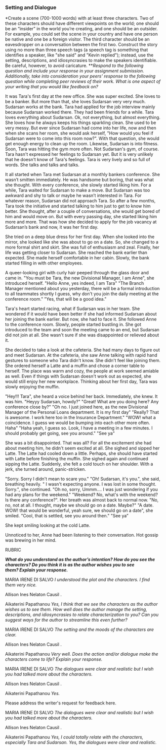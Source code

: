 ### Setting and Dialogue

*Create a scene (700-1000 words) with at least three characters. Two of these characters should have different viewpoints on the world; one should be an “insider” in the world you’re creating, and one should be an outsider. For example, you could set the scene in your country and have one person be native and one be a foreign visitor. The third character should be an eavesdropper on a conversation between the first two. Construct the story using no more than three speech tags (a speech tag is something that identifies a speaker, like "she said" and "Kevin replied"); instead, use the setting, descriptions, and idiosyncrasies to make the speakers identifiable. Be careful, however, to avoid caricature.
***Respond to the following question and include your response in your assignment submission. Additionally, take into consideration your peers' response to the following question while completing peer reviews of their work.
What is one aspect of your writing that you would like feedback on?*


It was Tara's first day at the new office. She was super excited. She loves to be a banker. But more than that, she loves Sudarsan very very much. Sudarsan works at the bank. Tara had applied for the job interview mainly because Sudarsan worked there. They had been friends for a while. Tara loves everything about Sudarsan. Ok, not everything, but almost everything. She loves how he always keeps his things sparkling clean. She used to be very messy. But ever since Sudarsan had come into her life, now and then when she scans her room, she would ask herself, "How would you feel if Sudarsan were to come into this room now?". With that question, she would get enough energy to clean up the room. Likewise, Sudarsan is into fitness. Soon, Tara was hitting the gym more often. Not Sudarsan's gym, of course. Tara hasn't expressed her feelings to Sudarsan yet. But it is very unlikely that he doesn't know of Tara's feelings. Tara is very lively and so full of words. She talks and talks and talks. 

It all started when Tara met Sudarsan at a monthly bankers conference. She wasn’t smitten immediately. He was handsome but boring, that was what she thought. With every conference, she slowly started liking him. For a while, Tara waited for Sudarsan to make a move. But Sudarsan was too awkward and shy to talk or maybe he wasn’t interested in Tara. For whatever reason, Sudarsan did not approach Tara. So after a few months, Tara took the initiative and started talking to him just to get to know him better. She thought, after a couple of conversations, she would get bored of him and would move on. But with every passing day, she started liking him more and more. That was how she decided to apply for the job vacancy at Sudarsan’s bank and now, it was her first day.

She tried on a deep blue dress for her first day. When she looked into the mirror, she looked like she was about to go on a date. So, she changed to a more formal shirt and skirt. She was full of enthusiasm and zeal. Finally, her life was getting closer to Sudarsan. She reached the bank earlier than expected. She made herself comfortable in her cabin. Slowly, the bank started filling in with other employees.

A queer-looking girl with curly hair peeped through the glass door and came in.
"You must be Tara, the new Divisional Manager, I am Anne", she introduced herself.
"Hello Anne, yes indeed, I am Tara"
"The Branch Manager mentioned about you yesterday, there will be a formal introduction to all teammates shortly I guess, why don't you join the daily meeting at the conference room."
"Yes, that will be a good idea."

Tara's heart started racing, what if Sudarsan was in her team. She wondered if it would have been better if she had informed Sudarsan about her joining the bank earlier. But now, she had to face it. She followed Anne to the conference room. Slowly, people started bustling in. She got introduced to the team and soon the meeting came to an end, but Sudarsan did not join at all. She wasn't sure if she was disappointed or relieved about it. 

She decided to take a look at the cafeteria. She had many days to figure out and meet Sudarsan. At the cafeteria, she saw Anne talking with rapid hand gestures to someone who Tara didn't know. She didn't feel like joining them. She ordered herself a Latte and a muffin and chose a corner table to herself. The place was warm and cozy, the people at work seemed amiable as well. Even if things with Sudarsan doesn't work out as expected, she would still enjoy her new workplace. Thinking about her first day, Tara was slowly enjoying the muffin.

"Hey!!! Tara", she heard a voice behind her back.
Immediately, she knew. It was him.
"Heyyy Sudarsan, howdy?"
"Great! What are you doing here? Any conference close by?"
"Oh no. I just joined here, as the new Divisional Manager of the Personal Loans department. It is my first day"
"Really? That is awesome. I work here too in the Insurance Department."
"WOW! what a coincidence. I guess we would be bumping into each other more often. Haha"
"Haha yeah, I guess so. Look, I have a meeting in a few minutes. I should probably get going, see you around."
"See ya"

She was a bit disappointed. That was all? For all the excitement she had about meeting him, he didn't seem excited at all. She sighed and sipped her Latte. The Latte had cooled down a little. Perhaps, she should have started with Latte before finishing the muffin. She sighed again and continued sipping the Latte. Suddenly, she felt a cold touch on her shoulder. With a jerk, she turned around, panic-stricken.

"Sorry. Sorry I didn't mean to scare you."
"Oh! Sudarsan, it's you.", she said, breathing heavily.
" I wasn't expecting anyone. I was lost in some thought. Sorry.", she continued.
"Oh no, sorry, Ummm.... I was just wondering if you had any plans for the weekend."
"Weekend? No, what's with the weekend? Is there any conference?". 
Her breath was almost back to normal now.
"No, no, not at all. I thought, maybe we should go on a date. Maybe?"
"A date. WOW! that would be wonderful, yeah sure, we should go on a date", she smiled.
"Cool, that is settled, see you around then."
"See ya”

She kept smiling looking at the cold Latte.

Unnoticed to her, Anne had been listening to their conversation. Hot gossip was brewing in her mind.


RUBRIC

***What do you understand as the author’s intention? How do you see the characters? Do you think it is as the author wishes you to see them? Explain your response.***

MARIA IRENE DI SALVO
*I understood the plot and the characters. I find them very nice.*

Allison Ines Nelaton Causil
.

Aikaterini Papathanou
*Yes, I think that we see the characters as the author wishes us to see them.
How well does the author manage the setting, descriptions, and idiosyncrasies to relate characterization to you? Can you suggest ways for the author to streamline this even further?*

MARIA IRENE DI SALVO
*The setting and the moods of the characters are clear.*

Allison Ines Nelaton Causil
.

Aikaterini Papathanou
*Very well.
Does the action and/or dialogue make the characters come to life? Explain your response.*

MARIA IRENE DI SALVO
*The dialogues were clear and realistic but I wish you had talked more about the characters.*

Allison Ines Nelaton Causil
.

Aikaterini Papathanou
*Yes.*



Please address the writer's request for feedback here.

MARIA IRENE DI SALVO
*The dialogues were clear and realistic but I wish you had talked more about the characters.*

Allison Ines Nelaton Causil
.

Aikaterini Papathanou
*Yes, I could totally relate with the characters, especially Tara and Sudarsan. Yes, the dialogues were clear and realistic.*
